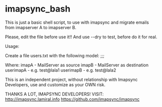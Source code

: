 imapsync_bash
=============

This is just a basic shell script, to use with imapsync and migrate emails from imapserver A to imapserver B.

Please, edit the file before use it!! And use --dry to test, before do it for real.

Usage:

Create a file users.txt with the following model:
<userimapA>;<passwordimapA>;<userimapB>;<passwordimapB>

Where:
imapA - MailServer as source
imapB - MailServer as destination
userimapA - e.g. test@lala1
userimapB - e.g. test@lala2

This is an independent project, without relationship with Imapsync Developers, use and customize as your OWN risk. 

THANKS A LOT, IMAPSYNC DEVELOPERS! 
VISIT:
http://imapsync.lamiral.info
https://github.com/imapsync/imapsync

